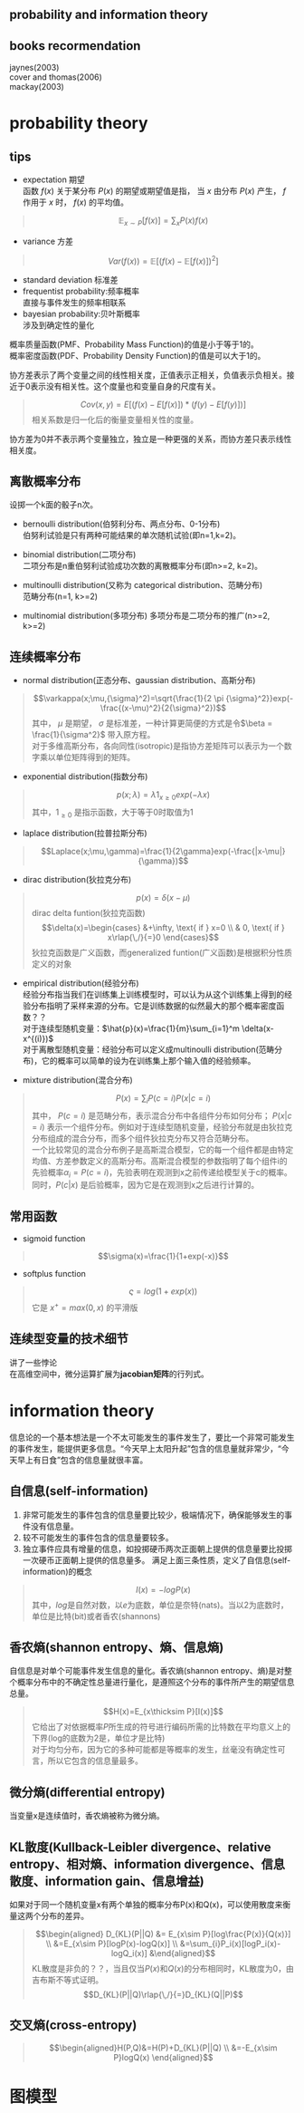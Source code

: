 probability and information theory
----
## books recormendation
jaynes(2003)   
cover and thomas(2006)  
mackay(2003)  


# probability theory
## tips
- expectation 期望  
    函数 $f(x)$ 关于某分布 $P(x)$ 的期望或期望值是指， 当 $x$ 由分布 $P(x)$ 产生， $f$ 作用于 $x$ 时， $f(x)$ 的平均值。
> $$\mathbb{E}_{x\sim P}[f(x)]=\sum_x P(x)f(x)$$
- variance 方差  
> $$Var(f(x))=\mathbb{E}[(f(x)-\mathbb{E}[f(x)])^2]$$
- standard deviation 标准差
- frequentist probability:频率概率  
    直接与事件发生的频率相联系
- bayesian probability:贝叶斯概率  
    涉及到确定性的量化

概率质量函数(PMF、Probability Mass Function)的值是小于等于1的。  
概率密度函数(PDF、Probability Density Function)的值是可以大于1的。

协方差表示了两个变量之间的线性相关度，正值表示正相关，负值表示负相关。接近于0表示没有相关性。这个度量也和变量自身的尺度有关。
> $$Cov(x,y)=E[(f(x)-E[f(x)]) * (f(y)-E[f(y)])]$$
相关系数是归一化后的衡量变量相关性的度量。

协方差为0并不表示两个变量独立，独立是一种更强的关系，而协方差只表示线性相关度。

## 离散概率分布
设掷一个k面的骰子n次。
- bernoulli distribution(伯努利分布、两点分布、0-1分布)  
伯努利试验是只有两种可能结果的单次随机试验(即n=1,k=2)。

- binomial distribution(二项分布)  
二项分布是n重伯努利试验成功次数的离散概率分布(即n>=2, k=2)。

- multinoulli distribution(又称为 categorical distribution、范畴分布)  
范畴分布(n=1, k>=2)

- multinomial distribution(多项分布)
多项分布是二项分布的推广(n>=2, k>=2)

## 连续概率分布
- normal distribution(正态分布、gaussian distribution、高斯分布)  
> $$\varkappa(x;\mu,{\sigma}^2)=\sqrt{\frac{1}{2 \pi {\sigma}^2}}exp(-\frac{(x-\mu)^2}{2{\sigma}^2})$$
其中， $\mu$ 是期望， $\sigma$ 是标准差，一种计算更简便的方式是令$\beta = \frac{1}{\sigma^2}$ 带入原方程。  
对于多维高斯分布，各向同性(isotropic)是指协方差矩阵可以表示为一个数字乘以单位矩阵得到的矩阵。

- exponential distribution(指数分布)
> $$p(x;\lambda)=\lambda 1_{x\geqslant0}exp(-\lambda x)$$
其中，$1_{\geqslant 0}$ 是指示函数，大于等于0时取值为1

- laplace distribution(拉普拉斯分布)  
> $$Laplace(x;\mu,\gamma)=\frac{1}{2\gamma}exp(-\frac{|x-\mu|}{\gamma})$$

- dirac distribution(狄拉克分布)  
> $$p(x)=\delta(x-\mu)$$
dirac delta funtion(狄拉克函数) 
> $$\delta(x)=\begin{cases} &+\infty, \text{  if  } x=0 \\
& 0, \text{  if  } x\rlap{\,/}{=}0
\end{cases}$$
狄拉克函数是广义函数，而generalized funtion(广义函数)是根据积分性质定义的对象

- empirical distribution(经验分布)  
经验分布指当我们在训练集上训练模型时，可以认为从这个训练集上得到的经验分布指明了采样来源的分布。它是训练数据的似然最大的那个概率密度函数？？  
对于连续型随机变量：$\hat{p}(x)=\frac{1}{m}\sum_{i=1}^m \delta(x-x^{(i)})$  
对于离散型随机变量：经验分布可以定义成multinoulli distribution(范畴分布)，它的概率可以简单的设为在训练集上那个输入值的经验频率。  

- mixture distribution(混合分布)
> $$P(x)=\sum_i P(c=i)P(x|c=i)$$
其中， $P(c=i)$ 是范畴分布，表示混合分布中各组件分布如何分布； $P(x|c=i)$ 表示一个组件分布。例如对于连续型随机变量，经验分布就是由狄拉克分布组成的混合分布，而多个组件狄拉克分布又符合范畴分布。  
一个比较常见的混合分布例子是高斯混合模型，它的每一个组件都是由特定均值、方差参数定义的高斯分布。高斯混合模型的参数指明了每个组件i的先验概率$\alpha_i=P(c=i)$，先验表明在观测到x之前传递给模型关于c的概率。同时，$P(c|x)$ 是后验概率，因为它是在观测到x之后进行计算的。

## 常用函数
- sigmoid function
> $$\sigma(x)=\frac{1}{1+exp(-x)}$$
- softplus function
> $$\varsigma=log(1+exp(x))$$
它是 $x^+=max(0,x)$ 的平滑版


## 连续型变量的技术细节
讲了一些悖论  
在高维空间中，微分运算扩展为**jacobian矩阵**的行列式。


# information theory
信息论的一个基本想法是一个不太可能发生的事件发生了，要比一个非常可能发生的事件发生，能提供更多信息。“今天早上太阳升起”包含的信息量就非常少，“今天早上有日食”包含的信息量就很丰富。

## 自信息(self-information)
1. 非常可能发生的事件包含的信息量要比较少，极端情况下，确保能够发生的事件没有信息量。
2. 较不可能发生的事件包含的信息量要较多。
3. 独立事件应具有增量的信息，如投掷硬币两次正面朝上提供的信息量要比投掷一次硬币正面朝上提供的信息量多。
满足上面三条性质，定义了自信息(self-information)的概念 
> $$I(x)=-logP(x)$$
其中，$log$是自然对数，以$e$为底数，单位是奈特(nats)。当以$2$为底数时，单位是比特(bit)或者香农(shannons)   
## 香农熵(shannon entropy、熵、信息熵)  
自信息是对单个可能事件发生信息的量化。香农熵(shannon entropy、熵)是对整个概率分布中的不确定性总量进行量化，是遵照这个分布的事件所产生的期望信息总量。
> $$H(x)=E_{x\thicksim P}[I(x)]$$
它给出了对依据概率$P$所生成的符号进行编码所需的比特数在平均意义上的下界(log的底数为2是，单位才是比特)  
对于均匀分布，因为它的多种可能都是等概率的发生，丝毫没有确定性可言，所以它包含的信息量最多。
## 微分熵(differential entropy)
当变量x是连续值时，香农熵被称为微分熵。
## KL散度(Kullback-Leibler divergence、relative entropy、相对熵、information divergence、信息散度、information gain、信息增益)
如果对于同一个随机变量x有两个单独的概率分布P(x)和Q(x)，可以使用散度来衡量这两个分布的差异。
> $$\begin{aligned} D_{KL}(P||Q)  &= E_{x\sim P}[log\frac{P(x)}{Q(x)}] \\ &=E_{x\sim P}[logP(x)-logQ(x)] \\ 
&=\sum_{i}P_i(x)[logP_i(x)-logQ_i(x)] 
&\end{aligned}$$
KL散度是非负的？？，当且仅当$P(x)$和$Q(x)$的分布相同时，KL散度为0，由吉布斯不等式证明。
> $$D_{KL}(P||Q)\rlap{\,/}{=}D_{KL}(Q||P)$$
## 交叉熵(cross-entropy)
> $$\begin{aligned}H(P,Q)&=H(P)+D_{KL}(P||Q) \\
&=-E_{x\sim P}logQ(x) 
\end{aligned}$$

# 图模型
